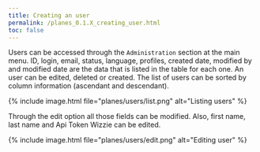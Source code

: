 ```yaml
---
title: Creating an user
permalink: /planes_0.1.X_creating_user.html
toc: false
---
```


Users can be accessed through the `Administration` section at the main menu.
ID, login, email, status, language, profiles, created date, modified by and modified date are the data that is listed in the table for each one.
An user can be edited, deleted or created.
The list of users can be sorted by column information (ascendant and descendant).

{% include image.html file="planes/users/list.png" alt="Listing users" %}

Through the edit option all those fields can be modified. Also, first name, last name and Api Token Wizzie can be edited.

{% include image.html file="planes/users/edit.png" alt="Editing user" %}

